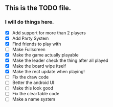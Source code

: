 ## This is the TODO file.
### I will do things here.
- [X] Add support for more than 2 players
- [X] Add Party System
- [X] Find friends to play with
- [ ] Make Fullscreen
- [X] Make the game actually playable
- [X] Make the leader check the thing after all played
- [X] Make the board wipe itself
- [X] Make the rect update when playing!
- [ ] Fix the draw code
- [ ] Better the android UI
- [ ] Make this look good
- [ ] Fix the clearTable code
- [ ] Make a name system